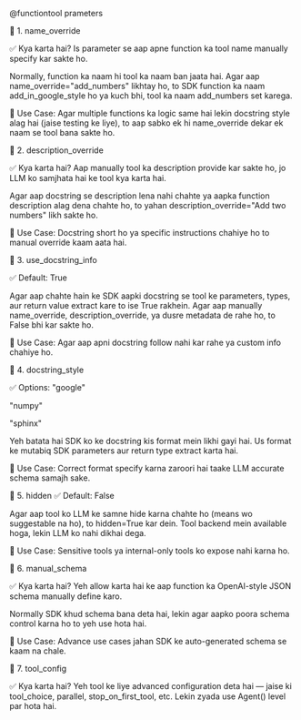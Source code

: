 @functiontool prameters 


🔹 1. name_override

✅ Kya karta hai?
Is parameter se aap apne function ka tool name manually specify kar sakte ho.


Normally, function ka naam hi tool ka naam ban jaata hai. Agar aap name_override="add_numbers" likhtay ho, to SDK function ka naam add_in_google_style ho ya kuch bhi, tool ka naam add_numbers set karega.

🔧 Use Case:
Agar multiple functions ka logic same hai lekin docstring style alag hai (jaise testing ke liye), to aap sabko ek hi name_override dekar ek naam se tool bana sakte ho.

🔹 2. description_override


✅ Kya karta hai?
Aap manually tool ka description provide kar sakte ho, jo LLM ko samjhata hai ke tool kya karta hai.


Agar aap docstring se description lena nahi chahte ya aapka function description alag dena chahte ho, to yahan description_override="Add two numbers" likh sakte ho.

🔧 Use Case:
Docstring short ho ya specific instructions chahiye ho to manual override kaam aata hai.

🔹 3. use_docstring_info


✅ Default: True

Agar aap chahte hain ke SDK aapki docstring se tool ke parameters, types, aur return value extract kare to ise True rakhein.
Agar aap manually name_override, description_override, ya dusre metadata de rahe ho, to False bhi kar sakte ho.

🔧 Use Case:
Agar aap apni docstring follow nahi kar rahe ya custom info chahiye ho.

🔹 4. docstring_style


✅ Options:
"google"

"numpy"

"sphinx"


Yeh batata hai SDK ko ke docstring kis format mein likhi gayi hai. Us format ke mutabiq SDK parameters aur return type extract karta hai.

🔧 Use Case:
Correct format specify karna zaroori hai taake LLM accurate schema samajh sake.

🔹 5. hidden
✅ Default: False



Agar aap tool ko LLM ke samne hide karna chahte ho (means wo suggestable na ho), to hidden=True kar dein. Tool backend mein available hoga, lekin LLM ko nahi dikhai dega.

🔧 Use Case:
Sensitive tools ya internal-only tools ko expose nahi karna ho.

🔹 6. manual_schema



✅ Kya karta hai?
Yeh allow karta hai ke aap function ka OpenAI-style JSON schema manually define karo.

Normally SDK khud schema bana deta hai, lekin agar aapko poora schema control karna ho to yeh use hota hai.

🔧 Use Case:
Advance use cases jahan SDK ke auto-generated schema se kaam na chale.

🔹 7. tool_config


✅ Kya karta hai?
Yeh tool ke liye advanced configuration deta hai — jaise ki tool_choice, parallel, stop_on_first_tool, etc. Lekin zyada use Agent() level par hota hai.
